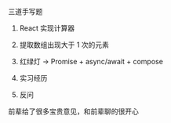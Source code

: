 三道手写题

1. React 实现计算器

2. 提取数组出现大于 1 次的元素

3. 红绿灯 -> Promise + async/await + compose 

4. 实习经历

5. 反问

前辈给了很多宝贵意见，和前辈聊的很开心
